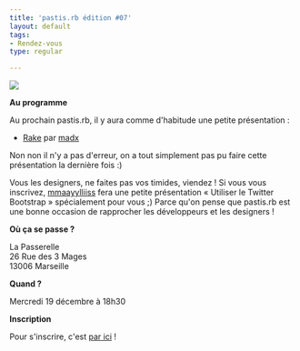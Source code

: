 ```yaml
---
title: 'pastis.rb édition #07'
layout: default
tags:
- Rendez-vous
type: regular

---
```

<p><img src="http://media.tumblr.com/tumblr_mekk2oPzdu1r58g99.jpg" /></p>
<p><b>Au programme</b></p>
<p>Au prochain pastis.rb, il y aura comme d'habitude une petite présentation :</p>
<ul>
<li><a href="http://rake.rubyforge.org/">Rake</a> par <a href="https://twitter.com/madx">madx</a></li>
</ul>
<p>Non non il n'y a pas d'erreur, on a tout simplement pas pu faire cette présentation la dernière fois :)</p>
<p>Vous les designers, ne faites pas vos timides, viendez ! Si vous vous inscrivez, <a href="https://twitter.com/mmaayylliiss">mmaayylliiss</a> fera une petite présentation « Utiliser le Twitter Bootstrap » spécialement pour vous ;) Parce qu'on pense que pastis.rb est une bonne occasion de rapprocher les développeurs et les designers !</p>
<p><b>Où ça se passe ?</b></p>
<p>La Passerelle<br />
26 Rue des 3 Mages<br />
13006 Marseille</p>
<p><b>Quand ?</b></p>
<p>Mercredi 19 décembre à 18h30</p>
<p><b>Inscription</b></p>
<p>Pour s'inscrire, c'est <a href="http://doodle.com/fnzbwwf674t5d9r2">par ici</a> !</p>
